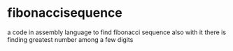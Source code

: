 # fibonaccisequence
a code in assembly language to find fibonacci sequence
also with it there is finding greatest number among a few digits
